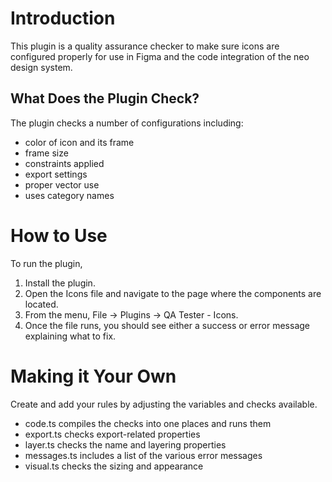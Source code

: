 # Introduction
This plugin is a quality assurance checker to make sure icons are configured properly for use in Figma and the code integration of the neo design system.

## What Does the Plugin Check?
The plugin checks a number of configurations including:
* color of icon and its frame
* frame size
* constraints applied
* export settings
* proper vector use
* uses category names

# How to Use
To run the plugin,

1. Install the plugin.
2. Open the Icons file and navigate to the page where the components are located.
3. From the menu, File -> Plugins -> QA Tester - Icons.
4. Once the file runs, you should see either a success or error message explaining what to fix.

# Making it Your Own
Create and add your rules by adjusting the variables and checks available.
* code.ts compiles the checks into one places and runs them
* export.ts checks export-related properties
* layer.ts checks the name and layering properties
* messages.ts includes a list of the various error messages
* visual.ts checks the sizing and appearance

